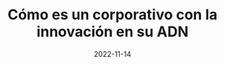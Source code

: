 ---
episode: 69
date: "2022-11-14"
title: Cómo es un corporativo con la innovación en su ADN 
guest: Luis Pintado
business: Interprotección
category: Founder
description: "Acompáñanos con Luis Pintado, CTO de Interprotección, el broker de seguros más grande de Latinoamérica.</br></br>
Si solo tienes un minuto, lo más importante que pueden aprender operadores, inversionistas y fundadores de Interprotección es lo siguiente:</br>
- Acerca a los ingenieros al negocio. En Interprotección, los equipos de desarrollo tienen una relación estrecha con la dirección de negocio para tomar decisiones en conjunto y mantenerse alineados.</br>
- Cada nueva herramienta digital conlleva riesgos de ciberseguridad. Luis está atento a que al publicar nuevas APIs abiertas y productos de interacción digital debe mantenerse alerta y proteger sus sistemas de posibles ataques.</br>
- Interprotección evalúa a las startups de su competencia para invertir o competir con ellas según las considere realmente innovadoras.</br>
- Para evitar bugs, crashes y problemas técnicos en tu tecnologías, arranca pequeño. Luis recomienda resolver el problema más importante primero, y añadir funcionalidades y complejidad cuando el proyecto ya corra sin problemas."
google:
youtube:
spotify:
apple:
---